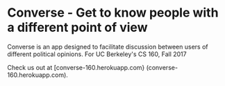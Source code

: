 # Converse - Get to know people with a different point of view

Converse is an app designed to facilitate discussion between users of different political opinions. For UC Berkeley's CS 160, Fall 2017

Check us out at [converse-160.herokuapp.com} (converse-160.herokuapp.com).
